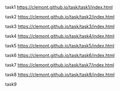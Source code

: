 task1  https://clemont.github.io/task/task1/index.html

task2  https://clemont.github.io/task/task2/index.html

task3  https://clemont.github.io/task/task3/index.html

task4  https://clemont.github.io/task/task4/index.html

task5  https://clemont.github.io/task/task5/index.html

task6  https://clemont.github.io/task/task6/index.html

task7  https://clemont.github.io/task/task7/index.html

task8  https://clemont.github.io/task/task8/index.html

task9
